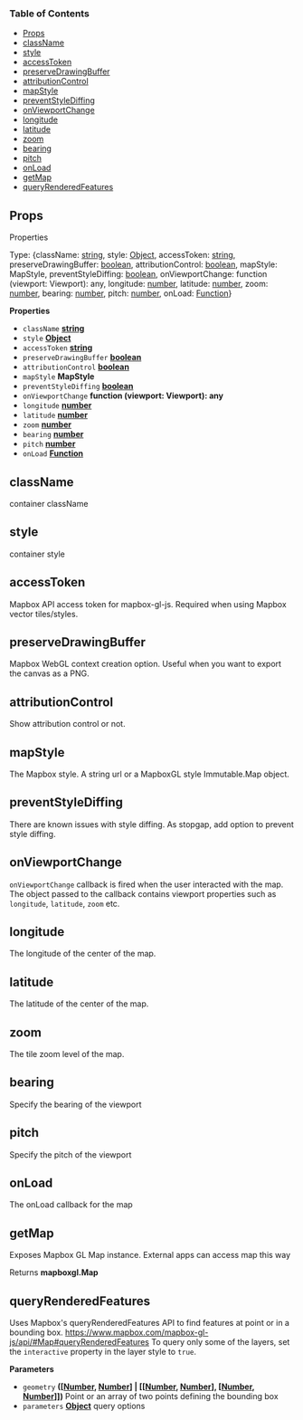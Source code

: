 <!-- Generated by documentation.js. Update this documentation by updating the source code. -->

### Table of Contents

-   [Props](#props)
-   [className](#classname)
-   [style](#style)
-   [accessToken](#accesstoken)
-   [preserveDrawingBuffer](#preservedrawingbuffer)
-   [attributionControl](#attributioncontrol)
-   [mapStyle](#mapstyle)
-   [preventStyleDiffing](#preventstylediffing)
-   [onViewportChange](#onviewportchange)
-   [longitude](#longitude)
-   [latitude](#latitude)
-   [zoom](#zoom)
-   [bearing](#bearing)
-   [pitch](#pitch)
-   [onLoad](#onload)
-   [getMap](#getmap)
-   [queryRenderedFeatures](#queryrenderedfeatures)

## Props

Properties

Type: {className: [string](https://developer.mozilla.org/en-US/docs/Web/JavaScript/Reference/Global_Objects/String), style: [Object](https://developer.mozilla.org/en-US/docs/Web/JavaScript/Reference/Global_Objects/Object), accessToken: [string](https://developer.mozilla.org/en-US/docs/Web/JavaScript/Reference/Global_Objects/String), preserveDrawingBuffer: [boolean](https://developer.mozilla.org/en-US/docs/Web/JavaScript/Reference/Global_Objects/Boolean), attributionControl: [boolean](https://developer.mozilla.org/en-US/docs/Web/JavaScript/Reference/Global_Objects/Boolean), mapStyle: MapStyle, preventStyleDiffing: [boolean](https://developer.mozilla.org/en-US/docs/Web/JavaScript/Reference/Global_Objects/Boolean), onViewportChange: function (viewport: Viewport): any, longitude: [number](https://developer.mozilla.org/en-US/docs/Web/JavaScript/Reference/Global_Objects/Number), latitude: [number](https://developer.mozilla.org/en-US/docs/Web/JavaScript/Reference/Global_Objects/Number), zoom: [number](https://developer.mozilla.org/en-US/docs/Web/JavaScript/Reference/Global_Objects/Number), bearing: [number](https://developer.mozilla.org/en-US/docs/Web/JavaScript/Reference/Global_Objects/Number), pitch: [number](https://developer.mozilla.org/en-US/docs/Web/JavaScript/Reference/Global_Objects/Number), onLoad: [Function](https://developer.mozilla.org/en-US/docs/Web/JavaScript/Reference/Statements/function)}

**Properties**

-   `className` **[string](https://developer.mozilla.org/en-US/docs/Web/JavaScript/Reference/Global_Objects/String)** 
-   `style` **[Object](https://developer.mozilla.org/en-US/docs/Web/JavaScript/Reference/Global_Objects/Object)** 
-   `accessToken` **[string](https://developer.mozilla.org/en-US/docs/Web/JavaScript/Reference/Global_Objects/String)** 
-   `preserveDrawingBuffer` **[boolean](https://developer.mozilla.org/en-US/docs/Web/JavaScript/Reference/Global_Objects/Boolean)** 
-   `attributionControl` **[boolean](https://developer.mozilla.org/en-US/docs/Web/JavaScript/Reference/Global_Objects/Boolean)** 
-   `mapStyle` **MapStyle** 
-   `preventStyleDiffing` **[boolean](https://developer.mozilla.org/en-US/docs/Web/JavaScript/Reference/Global_Objects/Boolean)** 
-   `onViewportChange` **function (viewport: Viewport): any** 
-   `longitude` **[number](https://developer.mozilla.org/en-US/docs/Web/JavaScript/Reference/Global_Objects/Number)** 
-   `latitude` **[number](https://developer.mozilla.org/en-US/docs/Web/JavaScript/Reference/Global_Objects/Number)** 
-   `zoom` **[number](https://developer.mozilla.org/en-US/docs/Web/JavaScript/Reference/Global_Objects/Number)** 
-   `bearing` **[number](https://developer.mozilla.org/en-US/docs/Web/JavaScript/Reference/Global_Objects/Number)** 
-   `pitch` **[number](https://developer.mozilla.org/en-US/docs/Web/JavaScript/Reference/Global_Objects/Number)** 
-   `onLoad` **[Function](https://developer.mozilla.org/en-US/docs/Web/JavaScript/Reference/Statements/function)** 

## className

container className

## style

container style

## accessToken

Mapbox API access token for mapbox-gl-js. Required when using Mapbox vector tiles/styles.

## preserveDrawingBuffer

Mapbox WebGL context creation option. Useful when you want to export the canvas as a PNG.

## attributionControl

Show attribution control or not.

## mapStyle

The Mapbox style. A string url or a MapboxGL style Immutable.Map object.

## preventStyleDiffing

There are known issues with style diffing. As stopgap, add option to prevent style diffing.

## onViewportChange

`onViewportChange` callback is fired when the user interacted with the
map. The object passed to the callback contains viewport properties
such as `longitude`, `latitude`, `zoom` etc.

## longitude

The longitude of the center of the map.

## latitude

The latitude of the center of the map.

## zoom

The tile zoom level of the map.

## bearing

Specify the bearing of the viewport

## pitch

Specify the pitch of the viewport

## onLoad

The onLoad callback for the map

## getMap

Exposes Mapbox GL Map instance.
External apps can access map this way

Returns **mapboxgl.Map** 

## queryRenderedFeatures

Uses Mapbox's
queryRenderedFeatures API to find features at point or in a bounding box.
<https://www.mapbox.com/mapbox-gl-js/api/#Map#queryRenderedFeatures>
To query only some of the layers, set the `interactive` property in the
layer style to `true`.

**Parameters**

-   `geometry` **(\[[Number](https://developer.mozilla.org/en-US/docs/Web/JavaScript/Reference/Global_Objects/Number), [Number](https://developer.mozilla.org/en-US/docs/Web/JavaScript/Reference/Global_Objects/Number)] | \[\[[Number](https://developer.mozilla.org/en-US/docs/Web/JavaScript/Reference/Global_Objects/Number), [Number](https://developer.mozilla.org/en-US/docs/Web/JavaScript/Reference/Global_Objects/Number)], \[[Number](https://developer.mozilla.org/en-US/docs/Web/JavaScript/Reference/Global_Objects/Number), [Number](https://developer.mozilla.org/en-US/docs/Web/JavaScript/Reference/Global_Objects/Number)]])**   Point or an array of two points defining the bounding box
-   `parameters` **[Object](https://developer.mozilla.org/en-US/docs/Web/JavaScript/Reference/Global_Objects/Object)** query options
